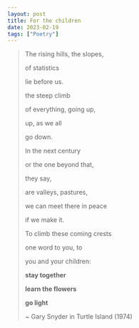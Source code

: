 ```yaml
---
layout: post
title: For the children
date: 2023-02-19
tags: ["Poetry"]
---
```


>The rising hills, the slopes,
>
>of statistics
>
>lie before us.
>
>the steep climb
>
>of everything, going up,
>
>up, as we all
>
>go down.
>
>In the next century
>
>or the one beyond that,
>
>they say,
>
>are valleys, pastures,
>
>we can meet there in peace
>
>if we make it.
>
>To climb these coming crests
>
>one word to you, to
>
>you and your children:
>
>**stay together**
>
>**learn the flowers**
>
>**go light**
>
>
>~ Gary Snyder in Turtle Island (1974)